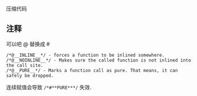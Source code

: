 压缩代码

## 注释
可以吧 @ 替换成 #
```text
/*@__INLINE__*/ - forces a function to be inlined somewhere.
/*@__NOINLINE__*/ - Makes sure the called function is not inlined into the call site.
/*@__PURE__*/ - Marks a function call as pure. That means, it can safely be dropped.
```

连续赋值会导致 `/*#**PURE***/` 失效.
